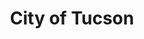 ---
title: City of Tucson
state: Arizona
description: The data is supplied by the City of Tucson.
logo: https://upload.wikimedia.org/wikipedia/commons/thumb/b/bb/Flag_of_Tucson%2C_Arizona.png/200px-Flag_of_Tucson%2C_Arizona.png
---